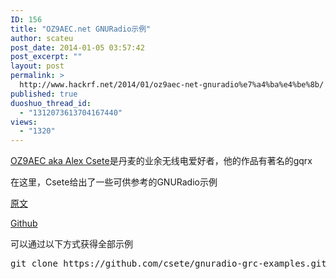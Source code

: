 ```yaml
---
ID: 156
title: "OZ9AEC.net GNURadio示例"
author: scateu
post_date: 2014-01-05 03:57:42
post_excerpt: ""
layout: post
permalink: >
  http://www.hackrf.net/2014/01/oz9aec-net-gnuradio%e7%a4%ba%e4%be%8b/
published: true
duoshuo_thread_id:
  - "1312073613704167440"
views:
  - "1320"
---
```

<p><a href="http://oz9aec.net/">OZ9AEC aka Alex Csete</a>是丹麦的业余无线电爱好者，他的作品有著名的gqrx</p>

<p>在这里，Csete给出了一些可供参考的GNURadio示例</p>

<p><a href="http://www.oz9aec.net/index.php/gnu-radio/grc-examples">原文</a></p>

<p><a href="https://github.com/csete/gnuradio-grc-examples">Github</a></p>

<p>可以通过以下方式获得全部示例</p>

<pre>
git clone https://github.com/csete/gnuradio-grc-examples.git
</pre>
